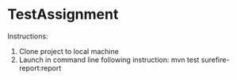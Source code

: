 # TestAssignment
Instructions:
1. Clone project to local machine
2. Launch in command line following instruction: mvn test surefire-report:report
